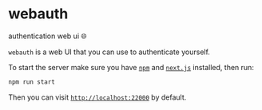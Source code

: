 # webauth

authentication web ui 🌐

`webauth` is a web UI that you can use to authenticate yourself.

To start the server make sure you have [`npm`](https://www.npmjs.com)
and [`next.js`](https://nextjs.org) installed, then run:

```sh
npm run start
```

Then you can visit [`http://localhost:22000`](http://localhost:22000) by
default.
